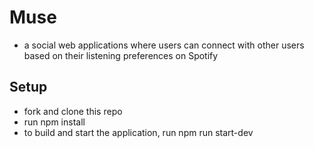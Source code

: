 # Muse
- a social web applications where users can connect with other users based on their listening preferences on Spotify

## Setup
- fork and clone this repo
- run npm install
- to build and start the application, run npm run start-dev

